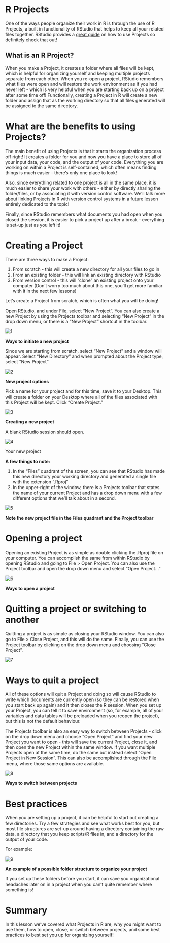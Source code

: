 # R Projects
One of the ways people organize their work in R is through the use of R Projects, a built in functionality of RStudio that helps to keep all your related files together. RStudio provides a [great guide](https://support.rstudio.com/hc/en-us/articles/200526207-Using-Projects) on how to use Projects so definitely check that out!

## What is an R Project?
When you make a Project, it creates a folder where all files will be kept, which is helpful for organizing yourself and keeping multiple projects separate from each other. When you re-open a project, RStudio remembers what files were open and will restore the work environment as if you had never left - which is very helpful when you are starting back up on a project after some time off! Functionally, creating a Project in R will create a new folder and assign that as the working directory so that all files generated will be assigned to the same directory.

# What are the benefits to using Projects?

The main benefit of using Projects is that it starts the organization process off right! It creates a folder for you and now you have a place to store all of your input data, your code, and the output of your code. Everything you are working on within a Project is self-contained; which often means finding things is much easier - there’s only one place to look!

Also, since everything related to one project is all in the same place, it is much easier to share your work with others - either by directly sharing the folder/files, or by associating it with version control software. We’ll talk more about linking Projects in R with version control systems in a future lesson entirely dedicated to the topic!

Finally, since RStudio remembers what documents you had open when you closed the session, it is easier to pick a project up after a break - everything is set-up just as you left it!

# Creating a Project

There are three ways to make a Project:
1) From scratch - this will create a new directory for all your files to go in
2) From an existing folder - this will link an existing directory with RStudio
3) From version control - this will “clone” an existing project onto your computer (Don’t worry too much about this one, you’ll get more familiar with it in the next few lessons)

Let’s create a Project from scratch, which is often what you will be doing!

Open RStudio, and under File, select “New Project”. You can also create a new Project by using the Projects toolbar and selecting “New Project” in the drop down menu, or there is a “New Project” shortcut in the toolbar.

![1](https://github.com/WelfareCheck/Data-Science-Foundations-using-R-Specialization/blob/master/1%20The%20Data%20Scientist's%20Toolbox/Week%202:%20R%20and%20RStudio/5%20Projects%20in%20R/Projects%20in%20R%201.png?raw=true)

**Ways to initiate a new project**

Since we are starting from scratch, select “New Project” and a window will appear. Select “New Directory” and when prompted about the Project type, select “New Project”

![2](https://github.com/WelfareCheck/Data-Science-Foundations-using-R-Specialization/blob/master/1%20The%20Data%20Scientist's%20Toolbox/Week%202:%20R%20and%20RStudio/5%20Projects%20in%20R/Projects%20in%20R%202.png?raw=true)

**New project options**

Pick a name for your project and for this time, save it to your Desktop. This will create a folder on your Desktop where all of the files associated with this Project will be kept. Click “Create Project.”

![3](https://github.com/WelfareCheck/Data-Science-Foundations-using-R-Specialization/blob/master/1%20The%20Data%20Scientist's%20Toolbox/Week%202:%20R%20and%20RStudio/5%20Projects%20in%20R/Projects%20in%20R%203.png?raw=true)

**Creating a new project**

A blank RStudio session should open.

![4](https://github.com/WelfareCheck/Data-Science-Foundations-using-R-Specialization/blob/master/1%20The%20Data%20Scientist's%20Toolbox/Week%202:%20R%20and%20RStudio/5%20Projects%20in%20R/Projects%20in%20R%204.png?raw=true)

Your new project

**A few things to note:**

1) In the “Files” quadrant of the screen, you can see that RStudio has made this new directory your working directory and generated a single file with the extension “.Rproj”
2) In the upper-right of the window, there is a Projects toolbar that states the name of your current Project and has a drop down menu with a few different options that we’ll talk about in a second.

![5](https://github.com/WelfareCheck/Data-Science-Foundations-using-R-Specialization/blob/master/1%20The%20Data%20Scientist's%20Toolbox/Week%202:%20R%20and%20RStudio/5%20Projects%20in%20R/Projects%20in%20R%205.png?raw=true)

**Note the new project file in the Files quadrant and the Project toolbar**

# Opening a project

Opening an existing Project is as simple as double clicking the .Rproj file on your computer. You can accomplish the same from within RStudio by opening RStudio and going to File > Open Project. You can also use the Project toolbar and open the drop down menu and select “Open Project…”

![6](https://github.com/WelfareCheck/Data-Science-Foundations-using-R-Specialization/blob/master/1%20The%20Data%20Scientist's%20Toolbox/Week%202:%20R%20and%20RStudio/5%20Projects%20in%20R/Projects%20in%20R%206.png?raw=true)

**Ways to open a project**

# Quitting a project or switching to another

Quitting a project is as simple as closing your RStudio window. You can also go to File > Close Project, and this will do the same. Finally, you can use the Project toolbar by clicking on the drop down menu and choosing “Close Project”.

![7](https://github.com/WelfareCheck/Data-Science-Foundations-using-R-Specialization/blob/master/1%20The%20Data%20Scientist's%20Toolbox/Week%202:%20R%20and%20RStudio/5%20Projects%20in%20R/Projects%20in%20R%207.png?raw=true)

# Ways to quit a project

All of these options will quit a Project and doing so will cause RStudio to write which documents are currently open (so they can be restored when you start back up again) and it then closes the R session. When you set up your Project, you can tell it to save environment (so, for example, all of your variables and data tables will be preloaded when you reopen the project), but this is not the default behaviour.

The Projects toolbar is also an easy way to switch between Projects - click on the drop down menu and choose “Open Project” and find your new Project you want to open - this will save the current Project, close it, and then open the new Project within the same window. If you want multiple Projects open at the same time, do the same but instead select “Open Project in New Session”. This can also be accomplished through the File menu, where those same options are available.

![8](https://github.com/WelfareCheck/Data-Science-Foundations-using-R-Specialization/blob/master/1%20The%20Data%20Scientist's%20Toolbox/Week%202:%20R%20and%20RStudio/5%20Projects%20in%20R/Projects%20in%20R%208.png?raw=true)

**Ways to switch between projects**

# Best practices

When you are setting up a project, it can be helpful to start out creating a few directories. Try a few strategies and see what works best for you, but most file structures are set-up around having a directory containing the raw data, a directory that you keep scripts/R files in, and a directory for the output of your code.

For example:

![9](https://github.com/WelfareCheck/Data-Science-Foundations-using-R-Specialization/blob/master/1%20The%20Data%20Scientist's%20Toolbox/Week%202:%20R%20and%20RStudio/5%20Projects%20in%20R/Projects%20in%20R%209.png?raw=true)

**An example of a possible folder structure to organize your project**

If you set up these folders before you start, it can save you organizational headaches later on in a project when you can’t quite remember where something is!

# Summary

In this lesson we’ve covered what Projects in R are, why you might want to use them, how to open, close, or switch between projects, and some best practices to best set you up for organizing yourself!
